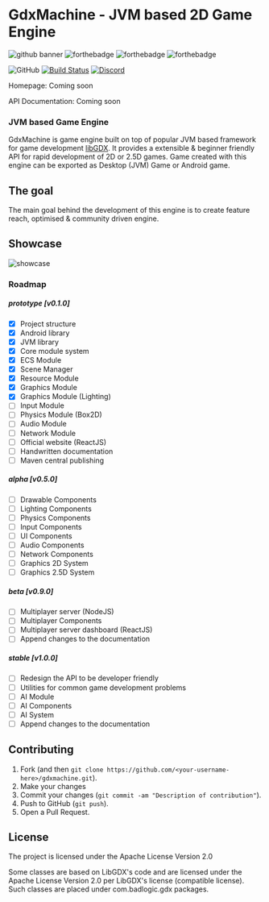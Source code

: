 # GdxMachine - JVM based 2D Game Engine

![github banner](https://user-images.githubusercontent.com/10467454/65364666-a6a79280-dc13-11e9-826e-c74f9950097d.png)
![forthebadge](https://forthebadge.com/images/badges/built-with-love.svg)
![forthebadge](https://forthebadge.com/images/badges/no-ragrets.svg)
![forthebadge](https://forthebadge.com/images/badges/gluten-free.svg)

![GitHub](https://img.shields.io/github/license/disgraded/gdxmachine?style=for-the-badge)
[![Build Status](https://img.shields.io/travis/com/disgraded/gdxmachine/master?logo=travis&style=for-the-badge)](https://travis-ci.com/disgraded/gdxmachine?branch=master)
[![Discord](https://img.shields.io/discord/514192677831442453?logo=discord&style=for-the-badge)](https://discord.gg/kTKzkB5)



Homepage: Coming soon

API Documentation: Coming soon

### JVM based Game Engine
GdxMachine is game engine built on top of popular JVM based framework for game development
[libGDX](https://libgdx.badlogicgames.com/).
It provides a extensible & beginner friendly API for rapid development of 2D or 2.5D games. Game created with this
engine can be exported as Desktop (JVM) Game or Android game.

## The goal
The main goal behind the development of this engine is to create feature reach, optimised & community driven engine. 

## Showcase
![showcase](https://user-images.githubusercontent.com/10467454/65643507-2fe30e80-dff2-11e9-9c2a-86b02c5b6311.png)

### Roadmap
##### prototype [v0.1.0]
- [x] Project structure
- [x] Android library
- [x] JVM library
- [x] Core module system
- [x] ECS Module
- [x] Scene Manager
- [x] Resource Module
- [x] Graphics Module
- [x] Graphics Module (Lighting)
- [ ] Input Module
- [ ] Physics Module (Box2D)
- [ ] Audio Module
- [ ] Network Module
- [ ] Official website (ReactJS)
- [ ] Handwritten documentation
- [ ] Maven central publishing
##### alpha [v0.5.0]
- [ ] Drawable Components
- [ ] Lighting Components
- [ ] Physics Components
- [ ] Input Components
- [ ] UI Components
- [ ] Audio Components
- [ ] Network Components
- [ ] Graphics 2D System
- [ ] Graphics 2.5D System
##### beta [v0.9.0]
- [ ] Multiplayer server (NodeJS)
- [ ] Multiplayer Components
- [ ] Multiplayer server dashboard (ReactJS)
- [ ] Append changes to the documentation
##### stable [v1.0.0]
- [ ] Redesign the API to be developer friendly
- [ ] Utilities for common game development problems
- [ ] AI Module
- [ ] AI Components
- [ ] AI System
- [ ] Append changes to the documentation

## Contributing

1. Fork (and then `git clone https://github.com/<your-username-here>/gdxmachine.git`).
2. Make your changes
3. Commit your changes (`git commit -am "Description of contribution"`).
4. Push to GitHub (`git push`).
5. Open a Pull Request.

## License
The project is licensed under the Apache License Version 2.0

Some classes are based on LibGDX's code and are licensed under the Apache License Version 2.0 per LibGDX's license (compatible license). Such classes are placed under com.badlogic.gdx packages.

